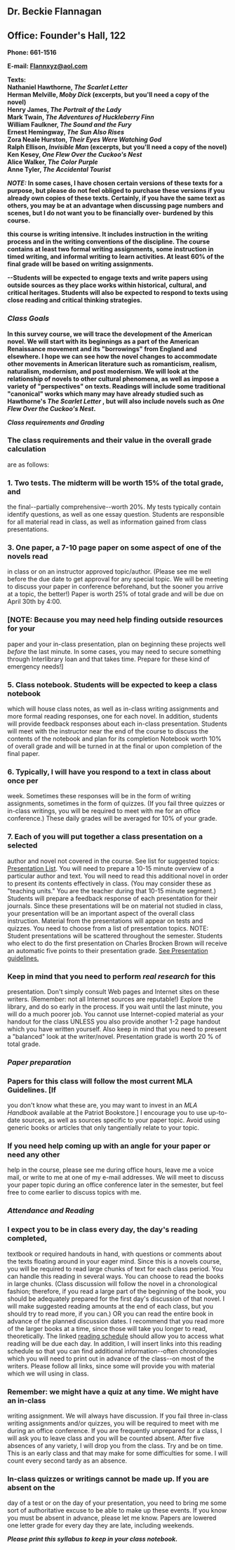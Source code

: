 ##  **Dr. Beckie Flannagan**

##  **Office: Founder's Hall, 122**

**Phone: 661-1516**

**E-mail: Flannxyz@aol.com**

**Texts:**  
**Nathaniel Hawthorne, _The Scarlet Letter_**  
**Herman Melville, _Moby Dick_ (excerpts, but you'll need a copy of the
novel)**  
**Henry James, _The Portrait of the Lady_**  
**Mark Twain, _The Adventures of Huckleberry Finn_**  
**William Faulkner, _The Sound and the Fury_**  
**Ernest Hemingway, _The Sun Also Rises_**  
**Zora Neale Hurston, _Their Eyes Were Watching God_**  
**Ralph Ellison, _Invisible Man_ (excerpts, but you'll need a copy of the
novel)**  
**Ken Kesey, _One Flew Over the Cuckoo's Nest_**  
**Alice Walker, _The Color Purple_**  
**Anne Tyler, _The Accidental Tourist_**

**_NOTE:_ In some cases, I have chosen certain versions of these texts for a
purpose, but please do not feel obliged to purchase these versions if you
already own copies of these texts.   Certainly, if you have the same text as
others, you may be at an advantage when discussing page numbers and scenes,
but I do not want you to be financially over- burdened by this course.**

****this course is writing intensive. It includes instruction in the writing
process and in the writing conventions of the discipline. The course contains
at least two formal writing assignments, some instruction in timed writing,
and informal writing to learn activities. At least 60% of the final grade will
be based on writing assignments.****

**\--Students will be expected to engage texts and write papers using outside
sources as they place works within historical, cultural, and critical
heritages. Students will also be expected to respond to texts using close
reading and critical thinking strategies.**

###  **_Class Goals_**

**In this survey course, we will trace the development of the American novel.
We will start with its beginnings as a part of the American Renaissance
movement and its "borrowings" from England and elsewhere.  I hope we can see
how the novel changes to accommodate other movements in American literature
such as romanticism, realism, naturalism, modernism, and post modernism. We
will look at the relationship of novels to other cultural phenomena, as well
as impose a variety of "perspectives" on texts. Readings will include some
traditional "canonical" works which many may have already studied such as
Hawthorne's _The_ _Scarlet Letter_ ,  but will also include novels such as
_One Flew Over the Cuckoo's Nest_.**

**_Class requirements and Grading_**

###  The class requirements and their value in the overall grade calculation
are as follows:

###  1\. Two tests.  The midterm will be worth 15%  of the total grade, and
the final--partially comprehensive--worth 20%.  My tests typically contain
identify questions, as well as one essay question.  Students are responsible
for all material read in class, as well as information gained from class
presentations.

###  3\. One paper, a 7-10 page paper on some aspect of one of the novels read
in class or on an instructor approved topic/author. (Please see me well before
the due date to get approval for any special topic. We will be meeting to
discuss your paper in conference beforehand, but the sooner you arrive at a
topic, the better!) Paper is worth 25% of total grade and will be due on April
30th by 4:00.

###   [NOTE: Because you may need help finding outside resources for your
paper and your in-class presentation, plan on beginning these projects well
_before_ the last minute. In some cases, you may need to secure something
through Interlibrary loan and that takes time. Prepare for these kind of
emergency needs!]

###  5\. Class notebook. Students will be expected to keep a class notebook
which will house class notes, as well as in-class writing assignments and more
formal reading responses, one for each novel.  In addition, students will
provide feedback responses about each in-class presentation. Students will
meet with the instructor near the end of the course to discuss the contents of
the notebook and plan for its completion  Notebook worth 10% of overall grade
and will be turned in at the final or upon completion of the final paper.

###  6.  Typically, I will have you respond to a text in class about once per
week.  Sometimes these responses will be in the form of writing assignments,
sometimes in the form of quizzes.  (If you fail three quizzes or in-class
writings,  you will be required to meet with me for an office conference.)
These daily grades will be averaged for 10% of your grade.

###  7.  Each of you will put together a class presentation on a selected
author and novel not covered in the course.  See list for suggested topics:
[Presentation List](435prto.html). You will need to prepare a 10-15 minute
overview of a particular author and text. You will need to read this
additional novel in order to present its contents effectively in class.  (You
may consider these as "teaching units."  You are the teacher during that 10-15
minute segment.) Students will prepare a feedback response of each
presentation for their journals. Since these presentations will be on material
not studied in class, your presentation will be an important aspect of the
overall class instruction. Material from the presentations will appear on
tests and quizzes. You need to choose from a list of presentation topics.
NOTE: Student presentations will be scattered throughout the semester.
Students who elect to do the first presentation on Charles Brocken Brown will
receive an automatic five points to their presentation grade. [See
Presentation guidelines.](435prgui.html)

###  Keep in mind that you need to perform _real research_ for this
presentation.   Don't simply consult Web pages and Internet sites on these
writers.  (Remember:  not all Internet sources are reputable!) Explore the
library, and do so early in the process.  If you wait until the last minute,
you will do a much poorer job. You cannot use Internet-copied material as your
handout for the class UNLESS you also provide another 1-2 page handout which
you have written yourself. Also keep in mind that you need to present a
"balanced" look at the writer/novel.  Presentation grade is worth 20 % of
total grade.

###  _Paper preparation_

###  Papers for this class will follow the most current MLA Guidelines. [If
you don't know what these are, you may want to invest in an _MLA Handbook_
available at the Patriot Bookstore.] I encourage you to use up-to-date
sources, as well as sources specific to your paper topic. Avoid using generic
books or articles that only tangentially relate to your topic.

###  If you need help coming up with an angle for your paper or need any other
help in the course, please see me during office hours, leave me a voice mail,
or write to me at one of my e-mail addresses.  We will meet to discuss your
paper topic during an office conference later in the semester, but feel free
to come earlier to discuss topics with me.

###  _Attendance and Reading_

###  I expect you to be in class every day, the day's reading completed,
textbook or required handouts in hand, with questions or comments about the
texts floating around in your eager mind. Since this is a novels course, you
will be required to read large chunks of text for each class period.  You can
handle this reading in several ways.  You can choose to read the books in
large chunks.  (Class discussion will follow the novel in a chronological
fashion; therefore, if you read a large part of the beginning of the book, you
should be adequately prepared for the first day's discussion of that novel.  I
will make suggested reading amounts at the end of each class, but you should
try to read more, if you can.) OR you can read the entire book in advance of
the planned discussion dates.  I recommend that you read more of the larger
books at a time, since those will take you longer to read, theoretically. The
linked [reading schedule](435read.html) should allow you to access what
reading will be due each day.  In addition, I will insert links into this
reading schedule so that you can find additional information--often
chronologies which you will need to print out in advance of the class--on most
of the writers.  Please follow all links, since some will provide you with
material which we will using in class.

###  Remember:  we might have a quiz at any time. We might have an in-class
writing assignment. We will always have discussion. If you fail three in-class
writing assignments and/or quizzes, you will be required to meet with me
during an office conference.  If you are frequently unprepared for a class, I
will ask you to leave class and you will be counted absent. After five
absences of any variety, I will drop you from the class.  Try and be on time.
This is an early class and that may make for some difficulties for some.  I
will count every second tardy as an absence.

###  In-class quizzes or writings cannot be made up. If you are absent on the
day of a test or on the day of your presentation, you need to bring me some
sort of authoritative excuse to be able to make up these events. If you know
you must be absent in advance, please let me know. Papers are lowered one
letter grade for every day they are late, including weekends.

**_Please print this syllabus to keep in your class notebook._**  
    


